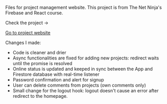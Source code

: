 Files for project management website. This project is from The Net Ninja's Firebase and React course.

Check the project ->

<a href="https://javascript-d1a2d.web.app/">Go to project website</a>

Changes I made:

* Code is cleaner and drier
* Async functionalities are fixed for adding new projects: redirect waits until the promise is resolved
* Online status is updated and keeped in sync between the App and Firestore database with real-time listener
* Password confirmation and alert for signup
* User can delete comments from projects (own comments only)
* Small change for the logout hook: logout doesn't cause an error after redirect to the homepage.
